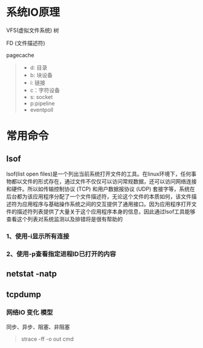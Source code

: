 # 系统IO原理

VFS(虚拟文件系统) 树

FD (文件描述符)

pagecache



> + d: 目录
> + b: 块设备
> + i: 链接 
> + c：字符设备
> + s: socket
> + p:pipeline
> + eventpoll

# 常用命令

## lsof

lsof(list open files)是一个列出当前系统打开文件的工具。在linux环境下，任何事物都以文件的形式存在，通过文件不仅仅可以访问常规数据，还可以访问网络连接和硬件。所以如传输控制协议 (TCP) 和用户数据报协议 (UDP) 套接字等，系统在后台都为该应用程序分配了一个文件描述符，无论这个文件的本质如何，该文件描述符为应用程序与基础操作系统之间的交互提供了通用接口。因为应用程序打开文件的描述符列表提供了大量关于这个应用程序本身的信息，因此通过lsof工具能够查看这个列表对系统监测以及排错将是很有帮助的

### 1、使用-i显示所有连接

### 2、使用-p查看指定进程ID已打开的内容

## netstat -natp





## tcpdump







### 网络IO 变化 模型

同步、异步、阻塞、非阻塞



> strace -ff -o out cmd 

